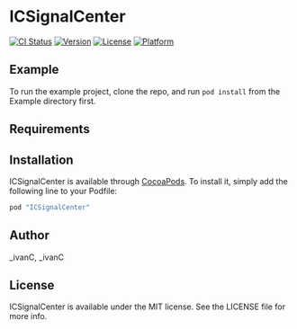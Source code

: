 # ICSignalCenter

[![CI Status](http://img.shields.io/travis/_ivanC/ICSignalCenter.svg?style=flat)](https://travis-ci.org/_ivanC/ICSignalCenter)
[![Version](https://img.shields.io/cocoapods/v/ICSignalCenter.svg?style=flat)](http://cocoapods.org/pods/ICSignalCenter)
[![License](https://img.shields.io/cocoapods/l/ICSignalCenter.svg?style=flat)](http://cocoapods.org/pods/ICSignalCenter)
[![Platform](https://img.shields.io/cocoapods/p/ICSignalCenter.svg?style=flat)](http://cocoapods.org/pods/ICSignalCenter)

## Example

To run the example project, clone the repo, and run `pod install` from the Example directory first.

## Requirements

## Installation

ICSignalCenter is available through [CocoaPods](http://cocoapods.org). To install
it, simply add the following line to your Podfile:

```ruby
pod "ICSignalCenter"
```

## Author

_ivanC, _ivanC

## License

ICSignalCenter is available under the MIT license. See the LICENSE file for more info.
